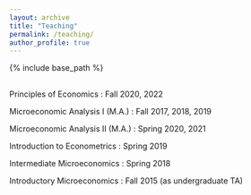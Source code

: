 ```yaml
---
layout: archive
title: "Teaching"
permalink: /teaching/
author_profile: true
---
```


{% include base_path %}

##

Principles of Economics
:   Fall 2020, 2022

Microeconomic Analysis I (M.A.)
:   Fall 2017, 2018, 2019

Microeconomic Analysis II (M.A.)
:   Spring 2020, 2021

Introduction to Econometrics
:   Spring 2019

Intermediate Microeconomics
:   Spring 2018

Introductory Microeconomics
:   Fall 2015 (as undergraduate TA)
